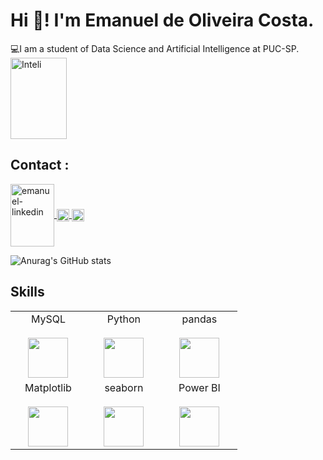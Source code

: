 # Hi 👋! I'm Emanuel de Oliveira Costa.

 💻I am a student of Data Science and Artificial Intelligence at PUC-SP.
 <img align="center" alt="Inteli" height="130" width="90" src="https://www.inteli.edu.br/wp-content/uploads/2021/08/20172028/marca_1-2.png"
style="max-width:100%;">
 
 ## Contact :<a href="https://www.linkedin.com/in/emanuel-de-oliveira-costa-45b637185/" target="_blank">
<img align="center" alt="emanuel-linkedin" height="100" width="70" src="https://cdn.jsdelivr.net/gh/devicons/devicon/icons/linkedin/linkedin-original-wordmark.svg"
style="max-width:100%;">
</a> <a href="https://wa.me/qr/EFD7NBCXG5USN1" target="_blank">
<img align="center" alt="emanuel-whatssap" height="20" width="20" src="https://www.onlinesierbestratingkopen.nl/themes/bullseyedesignblanco/assets/image/vendor/icon_whatsapp_square.png"
style="max-width:100%;">
</a><a href="https://www.instagram.com/emanuel_gv3/" target="_blank">
<img align="center" alt="emanuel-whatssap" height="20" width="20" src="https://volumeone.org/themes/volumeone/images/logo_instagram_color.png"
style="max-width:100%;">
</a>
 
 
 ![Anurag's GitHub stats](https://github-readme-stats.vercel.app/api?username=emanuelcop3&show_icons=true&theme=tokyonight)
 
 
 
 ## Skills

<table>
  <tbody>
    <tr valign="top">
      <td width="25%" align="center">
        <span>MySQL</span><br><br>
        <img height="64px" src="https://cdn.svgporn.com/logos/mysql.svg">
      </td>
      <td width="25%" align="center">
        <span>Python</span><br><br>
        <img height="64px" src="https://cdn.svgporn.com/logos/python.svg">
      </td>
      <td width="25%" align="center">
        <span>pandas</span><br><br>
        <img height="64px" src="https://pandas.pydata.org/static/img/pandas.svg">
      </td>
    <tr valign="top">
      <td width="25%" align="center">
        <span>Matplotlib</span><br><br>
        <img height="64px" src="https://matplotlib.org/_images/sphx_glr_logos2_001.png">
      </td>
      <td width="25%" align="center">
        <span>seaborn</span><br><br>
        <img height="64px" src="https://seaborn.pydata.org/_static/logo-wide-lightbg.svg">
      </td>
      <td width="25%" align="center">
        <span>Power BI</span><br><br>
        <img height="64px" src="https://uploaddeimagens.com.br/images/002/851/738/full/powerbi_logo.png?1598489763">
      </td>
  </tbody>
</table>

